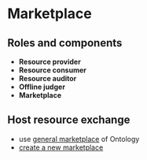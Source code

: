 # Marketplace

## Roles and components

- **Resource provider**
- **Resource consumer**
- **Resource auditor**
- **Offline judger**
- **Marketplace**

## Host resource exchange

- use [general marketplace](./restful-api.md) of Ontology
- [create a new marketplace](./deployment.md)